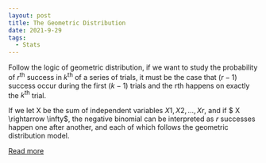 ```yaml
---
layout: post
title: The Geometric Distribution
date: 2021-9-29
tags:
  - Stats
---
```


Follow the logic of geometric distribution, if we want to study the probability of $r^{\text{th}}$ success
in $k^{\text{th}}$ of a series of trials, it must be the case that $(r −1)$ success occur during the first $(k −1)$
trials and the rth happens on exactly the $k^{\text{th}}$ trial.

If we let X be the sum of independent variables $X1, X2, \dots, Xr$, and if $ X \rightarrow \infty$, the negative
binomial can be interpreted as $r$ successes happen one after another, and each of which follows
the geometric distribution model.

<a href="/pdf/negative_binomial.pdf" target="_blank">Read more</a>
